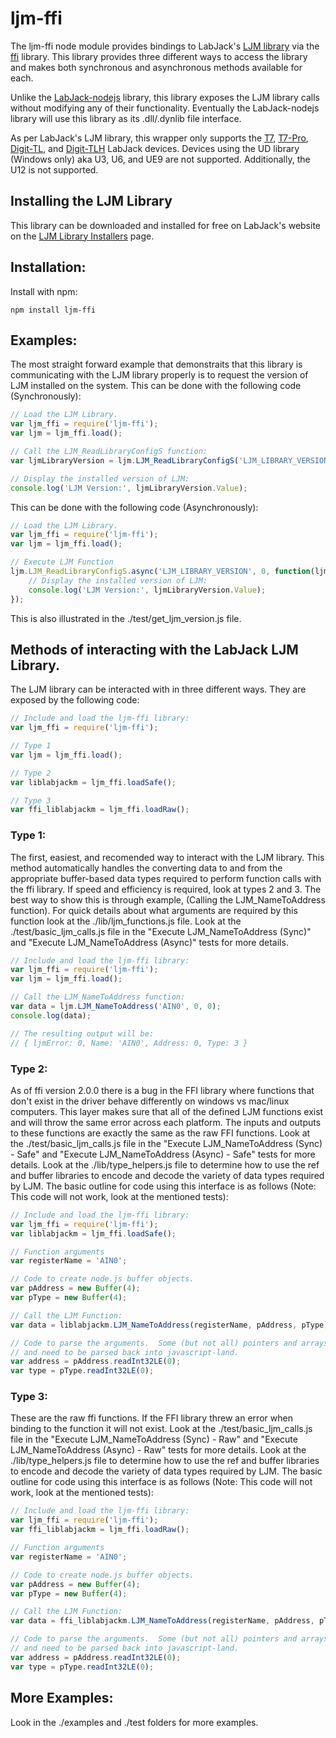 # ljm-ffi
The ljm-ffi node module provides bindings to LabJack's [LJM library](http://labjack.com/ljm) via the [ffi](https://github.com/node-ffi/node-ffi) library.  This library provides three different ways to access the library and makes both synchronous and asynchronous methods available for each.

Unlike the [LabJack-nodejs]() library, this library exposes the LJM library calls without modifying any of their functionality. Eventually the LabJack-nodejs library will use this library as its .dll/.dynlib file interface.

As per LabJack's LJM library, this wrapper only supports the [T7](http://labjack.com/products/t7), [T7-Pro](http://labjack.com/products/t7), [Digit-TL](http://labjack.com/products/digit), and [Digit-TLH](http://labjack.com/products/digit) LabJack devices.  Devices using the UD library (Windows only) aka U3, U6, and UE9 are not supported.  Additionally, the U12 is not supported.

## Installing the LJM Library
This library can be downloaded and installed for free on LabJack's website on the [LJM Library Installers](https://labjack.com/support/software/installers/ljm) page.

## Installation:
Install with npm:
```
npm install ljm-ffi
```

## Examples:
The most straight forward example that demonstraits that this library is communicating with the LJM library properly is to request the version of LJM installed on the system.  This can be done with the following code (Synchronously):
```javascript
// Load the LJM Library.
var ljm_ffi = require('ljm-ffi');
var ljm = ljm_ffi.load();

// Call the LJM_ReadLibraryConfigS function:
var ljmLibraryVersion = ljm.LJM_ReadLibraryConfigS('LJM_LIBRARY_VERSION', 0);

// Display the installed version of LJM:
console.log('LJM Version:', ljmLibraryVersion.Value);
```

This can be done with the following code (Asynchronously):
```javascript
// Load the LJM Library.
var ljm_ffi = require('ljm-ffi');
var ljm = ljm_ffi.load();

// Execute LJM Function
ljm.LJM_ReadLibraryConfigS.async('LJM_LIBRARY_VERSION', 0, function(ljmLibraryVersion) {
	// Display the installed version of LJM:
	console.log('LJM Version:', ljmLibraryVersion.Value);
});
```
This is also illustrated in the ./test/get_ljm_version.js file.

## Methods of interacting with the LabJack LJM Library.
The LJM library can be interacted with in three different ways.  They are exposed by the following code:
```javascript
// Include and load the ljm-ffi library:
var ljm_ffi = require('ljm-ffi');

// Type 1
var ljm = ljm_ffi.load();

// Type 2
var liblabjackm = ljm_ffi.loadSafe();

// Type 3
var ffi_liblabjackm = ljm_ffi.loadRaw();
```

### Type 1:
The first, easiest, and recomended way to interact with the LJM library.  This method automatically handles the converting data to and from the appropriate buffer-based data types required to perform  function calls with the ffi library.  If speed and efficiency is required, look at types 2 and 3.  The best way to show this is through example, (Calling the LJM_NameToAddress function).  For quick details about what arguments are required by this function look at the ./lib/ljm_functions.js file.  Look at the ./test/basic_ljm_calls.js file in the "Execute LJM_NameToAddress (Sync)" and "Execute LJM_NameToAddress (Async)" tests for more details.

```javascript
// Include and load the ljm-ffi library:
var ljm_ffi = require('ljm-ffi');
var ljm = ljm_ffi.load();

// Call the LJM_NameToAddress function:
var data = ljm.LJM_NameToAddress('AIN0', 0, 0);
console.log(data);

// The resulting output will be:
// { ljmError: 0, Name: 'AIN0', Address: 0, Type: 3 }
```

### Type 2:
As of ffi version 2.0.0 there is a bug in the FFI library where functions that don't exist in the driver behave differently on windows vs mac/linux computers.  This layer makes sure that all of the defined LJM functions exist and will throw the same error across each platform.  The inputs and outputs to these functions are exactly the same as the raw FFI functions.  Look at the ./test/basic_ljm_calls.js file in the "Execute LJM_NameToAddress (Sync) - Safe" and "Execute LJM_NameToAddress (Async) - Safe" tests for more details.  Look at the ./lib/type_helpers.js file to determine how to use the ref and buffer libraries to encode and decode the variety of data types required by LJM.  The basic outline for code using this interface is as follows (Note: This code will not work, look at the mentioned tests):
```javascript
// Include and load the ljm-ffi library:
var ljm_ffi = require('ljm-ffi');
var liblabjackm = ljm_ffi.loadSafe();

// Function arguments
var registerName = 'AIN0';

// Code to create node.js buffer objects.
var pAddress = new Buffer(4);
var pType = new Buffer(4);

// Call the LJM Function:
var data = liblabjackm.LJM_NameToAddress(registerName, pAddress, pType);

// Code to parse the arguments.  Some (but not all) pointers and arrays will have been modified
// and need to be parsed back into javascript-land.
var address = pAddress.readInt32LE(0);
var type = pType.readInt32LE(0);
```


### Type 3:
These are the raw ffi functions.  If the FFI library threw an error when binding to the function it will not exist.  Look at the ./test/basic_ljm_calls.js file in the "Execute LJM_NameToAddress (Sync) - Raw" and "Execute LJM_NameToAddress (Async) - Raw" tests for more details.  Look at the ./lib/type_helpers.js file to determine how to use the ref and buffer libraries to encode and decode the variety of data types required by LJM.  The basic outline for code using this interface is as follows (Note: This code will not work, look at the mentioned tests):
```javascript
// Include and load the ljm-ffi library:
var ljm_ffi = require('ljm-ffi');
var ffi_liblabjackm = ljm_ffi.loadRaw();

// Function arguments
var registerName = 'AIN0';

// Code to create node.js buffer objects.
var pAddress = new Buffer(4);
var pType = new Buffer(4);

// Call the LJM Function:
var data = ffi_liblabjackm.LJM_NameToAddress(registerName, pAddress, pType);

// Code to parse the arguments.  Some (but not all) pointers and arrays will have been modified
// and need to be parsed back into javascript-land.
var address = pAddress.readInt32LE(0);
var type = pType.readInt32LE(0);
```

## More Examples:
Look in the ./examples and ./test folders for more examples.



